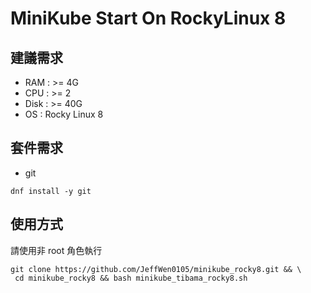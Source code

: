 #  MiniKube Start On RockyLinux 8

## 建議需求

- RAM : >= 4G
- CPU : >= 2
- Disk : >= 40G
- OS : Rocky Linux 8

## 套件需求

- git

`dnf install -y git`


## 使用方式

請使用非 root 角色執行

```
git clone https://github.com/JeffWen0105/minikube_rocky8.git && \
 cd minikube_rocky8 && bash minikube_tibama_rocky8.sh
```
